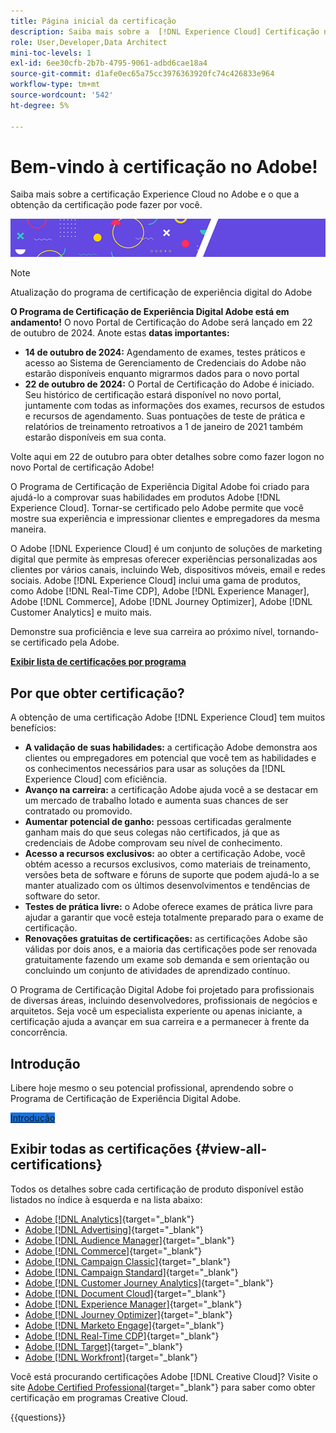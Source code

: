 ```yaml
---
title: Página inicial da certificação
description: Saiba mais sobre a  [!DNL Experience Cloud] Certificação no Adobe. Descubra o que ser certificado pode fazer por você.
role: User,Developer,Data Architect
mini-toc-levels: 1
exl-id: 6ee30cfb-2b7b-4795-9061-adbd6cae18a4
source-git-commit: d1afe0ec65a75cc3976363920fc74c426833e964
workflow-type: tm+mt
source-wordcount: '542'
ht-degree: 5%

---
```


# Bem-vindo à certificação no Adobe!

Saiba mais sobre a certificação Experience Cloud no Adobe e o que a obtenção da certificação pode fazer por você.

![Banner](/help/certifications/assets/home_banner_smallwide.png)

>[!NOTE]
>Atualização do programa de certificação de experiência digital do Adobe
>
>**O Programa de Certificação de Experiência Digital Adobe está em andamento!** O novo Portal de Certificação do Adobe será lançado em 22 de outubro de 2024. Anote estas **datas importantes:**
>
>* **14 de outubro de 2024:** Agendamento de exames, testes práticos e acesso ao Sistema de Gerenciamento de Credenciais do Adobe não estarão disponíveis enquanto migrarmos dados para o novo portal
>* **22 de outubro de 2024:** O Portal de Certificação do Adobe é iniciado. Seu histórico de certificação estará disponível no novo portal, juntamente com todas as informações dos exames, recursos de estudos e recursos de agendamento. Suas pontuações de teste de prática e relatórios de treinamento retroativos a 1 de janeiro de 2021 também estarão disponíveis em sua conta.
>
>Volte aqui em 22 de outubro para obter detalhes sobre como fazer logon no novo Portal de certificação Adobe!

O Programa de Certificação de Experiência Digital Adobe foi criado para ajudá-lo a comprovar suas habilidades em produtos Adobe [!DNL Experience Cloud]. Tornar-se certificado pelo Adobe permite que você mostre sua experiência e impressionar clientes e empregadores da mesma maneira.

O Adobe [!DNL Experience Cloud] é um conjunto de soluções de marketing digital que permite às empresas oferecer experiências personalizadas aos clientes por vários canais, incluindo Web, dispositivos móveis, email e redes sociais. Adobe [!DNL Experience Cloud] inclui uma gama de produtos, como Adobe [!DNL Real-Time CDP], Adobe [!DNL Experience Manager], Adobe [!DNL Commerce], Adobe [!DNL Journey Optimizer], Adobe [!DNL Customer Analytics] e muito mais.

Demonstre sua proficiência e leve sua carreira ao próximo nível, tornando-se certificado pela Adobe.

[**Exibir lista de certificações por programa**](#view-all-certifications)

## Por que obter certificação?

A obtenção de uma certificação Adobe [!DNL Experience Cloud] tem muitos benefícios:

* **A validação de suas habilidades:** a certificação Adobe demonstra aos clientes ou empregadores em potencial que você tem as habilidades e os conhecimentos necessários para usar as soluções da [!DNL Experience Cloud] com eficiência.
* **Avanço na carreira:** a certificação Adobe ajuda você a se destacar em um mercado de trabalho lotado e aumenta suas chances de ser contratado ou promovido.
* **Aumentar potencial de ganho:** pessoas certificadas geralmente ganham mais do que seus colegas não certificados, já que as credenciais de Adobe comprovam seu nível de conhecimento.
* **Acesso a recursos exclusivos:** ao obter a certificação Adobe, você obtém acesso a recursos exclusivos, como materiais de treinamento, versões beta de software e fóruns de suporte que podem ajudá-lo a se manter atualizado com os últimos desenvolvimentos e tendências de software do setor.
* **Testes de prática livre:** o Adobe oferece exames de prática livre para ajudar a garantir que você esteja totalmente preparado para o exame de certificação.
* **Renovações gratuitas de certificações:** as certificações Adobe são válidas por dois anos, e a maioria das certificações pode ser renovada gratuitamente fazendo um exame sob demanda e sem orientação ou concluindo um conjunto de atividades de aprendizado contínuo.

O Programa de Certificação Digital Adobe foi projetado para profissionais de diversas áreas, incluindo desenvolvedores, profissionais de negócios e arquitetos. Seja você um especialista experiente ou apenas iniciante, a certificação ajuda a avançar em sua carreira e a permanecer à frente da concorrência.

## Introdução

Libere hoje mesmo o seu potencial profissional, aprendendo sobre o Programa de Certificação de Experiência Digital Adobe.

<a href="https://experienceleague.adobe.com/docs/certification/certification/getting-started.html" target="_blank" class="spectrum-Button spectrum-Button--fill spectrum-Button--accent spectrum-Button--sizeM is-margin-bottom-big-big at-element-click-tracking" style="background-color:#1473E6"><span class="spectrum-Button-label has-no-wrap">Introdução</span></a>

## Exibir todas as certificações {#view-all-certifications}

Todos os detalhes sobre cada certificação de produto disponível estão listados no índice à esquerda e na lista abaixo:

* [Adobe [!DNL Analytics]](/help/certifications/aa/aa-overview.md){target="_blank"}
* [Adobe [!DNL Advertising]](/help/certifications/aac/aac-overview.md){target="_blank"}
* [Adobe [!DNL Audience Manager]](/help/certifications/aam/aam-overview.md){target="_blank"}
* [Adobe [!DNL Commerce]](/help/certifications/ac/ac-overview.md){target="_blank"}
* [Adobe [!DNL Campaign Classic]](/help/certifications/acc/acc-overview.md){target="_blank"}
* [Adobe [!DNL Campaign Standard]](/help/certifications/acs/acs-overview.md){target="_blank"}
* [Adobe [!DNL Customer Journey Analytics]](/help/certifications/acja/acja-overview.md){target="_blank"}
* [Adobe [!DNL Document Cloud]](/help/certifications/adc/adc-overview.md){target="_blank"}
* [Adobe [!DNL Experience Manager]](/help/certifications/aem/aem-overview.md){target="_blank"}
* [Adobe [!DNL Journey Optimizer]](/help/certifications/ajo/ajo-overview.md){target="_blank"}
* [Adobe [!DNL Marketo Engage]](/help/certifications/ame/ame-overview.md){target="_blank"}
* [Adobe [!DNL Real-Time CDP]](/help/certifications/rtcdp/rtcdp-overview.md){target="_blank"}
* [Adobe [!DNL Target]](/help/certifications/at/at-overview.md){target="_blank"}
* [Adobe [!DNL Workfront]](/help/certifications/aw/aw-overview.md){target="_blank"}

Você está procurando certificações Adobe [!DNL Creative Cloud]? Visite o site [Adobe Certified Professional](https://certifiedprofessional.adobe.com/en/home){target="_blank"} para saber como obter certificação em programas Creative Cloud.

{{questions}}